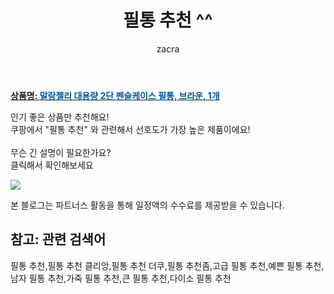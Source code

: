 ﻿---
layout: post
title:  "필통 추천 ^^"
author: zacra
categories: [ 아이템 ]
tags: [필통 추천,필통 추천 클리앙,필통 추천 더쿠,필통 추천좀,고급 필통 추천,예쁜 필통 추천,남자 필통 추천,가죽 필통 추천,큰 필통 추천,다이소 필통 추천]
image: https://static.coupangcdn.com/image/retail/images/3874034592271-1c93c0a2-9510-45df-936e-2066f7854bc8.jpg 
description: "쿠팡에서 필통 추천 관련 키워드로 가장 고객 선호도가 높은 제품이랍니다."
rating: 4.5
---

<a href="https://link.coupang.com/re/AFFSDP?lptag=AF8407795&pageKey=1289301047&itemId=2299884588&vendorItemId=70801438448&traceid=V0-153-723d2cf3d3e2c4ad"><b>상품명: <font color='#01579B'>말랑젤리 대용량 2단 펜슬케이스 필통, 브라운, 1개</font></b></a>

인기 좋은 상품만 추천해요!<br/>
쿠팡에서 "필통 추천" 와 관련해서 선호도가 가장 높은 제품이에요!<br/><br/>
무슨 긴 설명이 필요한가요?  
클릭해서 확인해보세요


<a href="https://link.coupang.com/re/AFFSDP?lptag=AF8407795&pageKey=1289301047&itemId=2299884588&vendorItemId=70801438448&traceid=V0-153-723d2cf3d3e2c4ad"><img src="https://thumbnail8.coupangcdn.com/thumbnails/remote/q89/image/vendor_inventory/349a/e8f26c309ef01c29ee7da582d36d39fc5a23984b63dc9ce5422565173f6e.jpg"></a> 

본 블로그는 파트너스 활동을 통해 일정액의 수수료를 제공받을 수 있습니다.

## 참고: 관련 검색어    
필통 추천,필통 추천 클리앙,필통 추천 더쿠,필통 추천좀,고급 필통 추천,예쁜 필통 추천,남자 필통 추천,가죽 필통 추천,큰 필통 추천,다이소 필통 추천